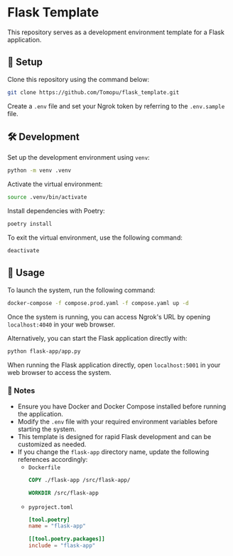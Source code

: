 # Flask Template

This repository serves as a development environment template for a Flask application.

## 🚀 Setup
Clone this repository using the command below:

```bash
git clone https://github.com/Tomopu/flask_template.git
```

Create a `.env` file and set your Ngrok token by referring to the `.env.sample` file.


## 🛠 Development

Set up the development environment using `venv`:

```bash
python -m venv .venv
```

Activate the virtual environment:

```bash
source .venv/bin/activate
```

Install dependencies with Poetry:

```bash
poetry install
```

To exit the virtual environment, use the following command:

```bash
deactivate
```


## 📌 Usage

To launch the system, run the following command:

```bash
docker-compose -f compose.prod.yaml -f compose.yaml up -d
```

Once the system is running, you can access Ngrok's URL by opening `localhost:4040` in your web browser.

Alternatively, you can start the Flask application directly with:
```bash
python flask-app/app.py
```
When running the Flask application directly, open `localhost:5001` in your web browser to access the system.


### 🎯 Notes
- Ensure you have Docker and Docker Compose installed before running the application.
- Modify the `.env` file with your required environment variables before starting the system.
- This template is designed for rapid Flask development and can be customized as needed.
- If you change the `flask-app` directory name, update the following references accordingly:
  - `Dockerfile`
    ```dockerfile
    COPY ./flask-app /src/flask-app/
    ```
    ```dockerfile
    WORKDIR /src/flask-app
    ```
  - `pyproject.toml`
    ```toml
    [tool.poetry]
    name = "flask-app"
    ```
    ```toml
    [[tool.poetry.packages]]
    include = "flask-app"
    ```

